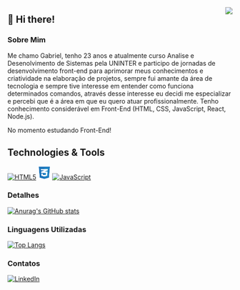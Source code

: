 [<img src='https://github.com/micaellimedeiros/micaellimedeiros/blob/master/image/computer-illustration.png?raw=true' align= right>](https://www.linkedin.com/in/gabvsr/)

## 👋 Hi there!

### Sobre Mim
Me chamo Gabriel, tenho 23 anos e atualmente curso Analise e Desenolvimento de Sistemas pela UNINTER e participo de jornadas de desenvolvimento front-end para aprimorar meus conhecimentos e criatividade na elaboração de projetos, sempre fui amante da área de tecnologia e sempre tive interesse em entender como funciona determinados comandos, através desse interesse eu decidi me especializar e percebi que é a área em que eu quero atuar profissionalmente. Tenho conhecimento considerável em Front-End (HTML, CSS, JavaScript, React, Node.js).

No momento estudando Front-End!

## Technologies & Tools

[<img src='https://github.com/gabvsr/gabvsr/assets/101618372/251c5240-0e9f-4848-8d05-6ff9a12c3496' alt='HTML5' height='30'>](https://html.spec.whatwg.org/multipage/)
[<img src='https://raw.githubusercontent.com/kadir014/kadir014.github.io/master/assets/csslogo.png' alt='CSS' height='30'>](https://developer.mozilla.org/pt-BR/docs/Web/CSS)
[<img src='https://juliomixco.com/static/f00708cb380288f97a3fbfa72862ce1b/19ca5/javascript-logo.png' alt='JavaScript' height='30'>](https://developer.mozilla.org/pt-BR/docs/Learn/JavaScript)

### Detalhes

[![Anurag's GitHub stats](https://github-readme-stats.vercel.app/api?username=gabvsr&show_icons=true&theme=holi)](https://github.com/gabvsr)

### Linguagens Utilizadas

[![Top Langs](https://github-readme-stats.vercel.app/api/top-langs/?username=gabvsr&show_icons=true&theme=holi&layout=compact)](https://github.com/gabvsr)


### Contatos

[<img src='https://th.bing.com/th/id/OIP.6uTQ7mOjYOD2sNKxUdnaNAHaHa?pid=ImgDet&rs=1' alt='LinkedIn' height='30'>](https://www.linkedin.com/in/gabvsr/)
